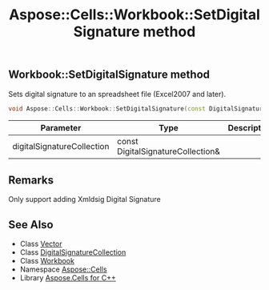 ﻿---
title: Aspose::Cells::Workbook::SetDigitalSignature method
linktitle: SetDigitalSignature
second_title: Aspose.Cells for C++ API Reference
description: 'Aspose::Cells::Workbook::SetDigitalSignature method. Sets digital signature to an spreadsheet file (Excel2007 and later) in C++.'
type: docs
weight: 7300
url: /cpp/aspose.cells/workbook/setdigitalsignature/
---
## Workbook::SetDigitalSignature method


Sets digital signature to an spreadsheet file (Excel2007 and later).

```cpp
void Aspose::Cells::Workbook::SetDigitalSignature(const DigitalSignatureCollection &digitalSignatureCollection)
```


| Parameter | Type | Description |
| --- | --- | --- |
| digitalSignatureCollection | const DigitalSignatureCollection\& |  |
## Remarks



Only support adding Xmldsig Digital Signature
## See Also

* Class [Vector](../../vector/)
* Class [DigitalSignatureCollection](../../../aspose.cells.digitalsignatures/digitalsignaturecollection/)
* Class [Workbook](../)
* Namespace [Aspose::Cells](../../)
* Library [Aspose.Cells for C++](../../../)
